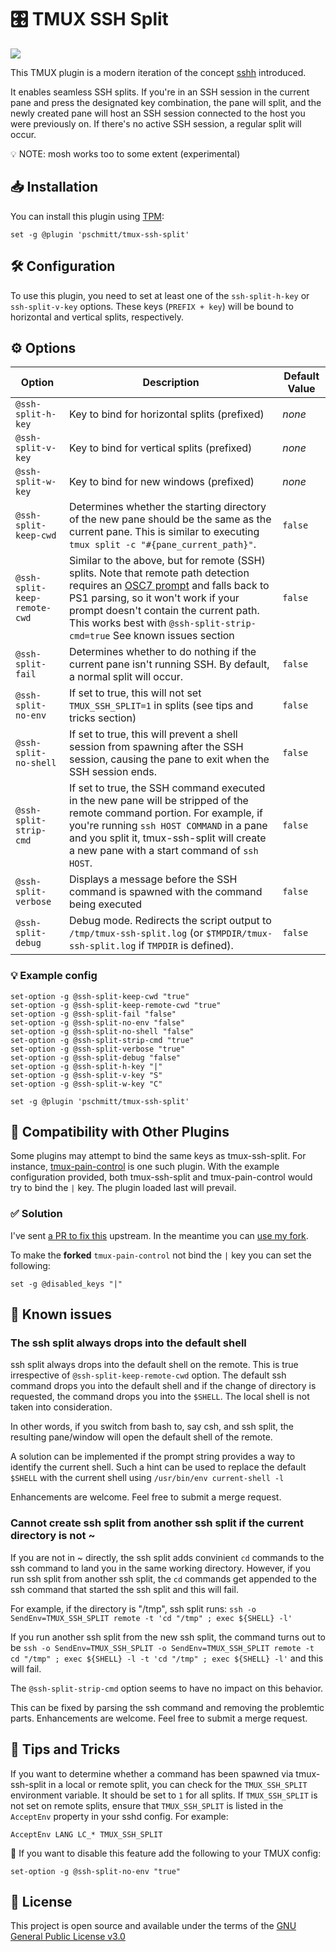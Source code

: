 # 🎛️ TMUX SSH Split

[![](./tmux-ssh-split.gif)](https://asciinema.org/a/335250)

This TMUX plugin is a modern iteration of the concept
[sshh](https://github.com/yudai/sshh)
introduced.

It enables seamless SSH
splits. If you're in an SSH session in the current pane and press the designated
key combination, the pane will split, and the newly created pane will host an
SSH session connected to the host you were previously on. If there's no active
SSH session, a regular split will occur.

💡 NOTE: mosh works too to some extent (experimental)

## 📥 Installation

You can install this plugin using [TPM](https://github.com/tmux-plugins/tpm):

```
set -g @plugin 'pschmitt/tmux-ssh-split'
```

## 🛠️ Configuration

To use this plugin, you need to set at least one of the `ssh-split-h-key`
or `ssh-split-v-key` options. These keys (`PREFIX + key`) will be bound to
horizontal and vertical splits, respectively.

## ⚙️ Options

| Option                       | Description                                                                                                                                                                                                                                                                                                                                                              | Default Value |
| ---                          | ---                                                                                                                                                                                                                                                                                                                                                                      | ---           |
| `@ssh-split-h-key`           | Key to bind for horizontal splits (prefixed)                                                                                                                                                                                                                                                                                                                             | *none*        |
| `@ssh-split-v-key`           | Key to bind for vertical splits (prefixed)                                                                                                                                                                                                                                                                                                                               | *none*        |
| `@ssh-split-w-key`           | Key to bind for new windows (prefixed)                                                                                                                                                                                                                                                                                                                                   | *none*        |
| `@ssh-split-keep-cwd`        | Determines whether the starting directory of the new pane should be the same as the current pane. This is similar to executing `tmux split -c "#{pane_current_path}"`.                                                                                                                                                                                                   | `false`       |
| `@ssh-split-keep-remote-cwd` | Similar to the above, but for remote (SSH) splits. Note that remote path detection requires an [OSC7 prompt](https://wezfurlong.org/wezterm/shell-integration.html#osc-7-escape-sequence-to-set-the-working-directory) and falls back to PS1 parsing, so it won't work if your prompt doesn't contain the current path. This works best with `@ssh-split-strip-cmd=true` See known issues section | `false`       |
| `@ssh-split-fail`            | Determines whether to do nothing if the current pane isn't running SSH. By default, a normal split will occur.                                                                                                                                                                                                                                                           | `false`       |
| `@ssh-split-no-env`          | If set to true, this will not set `TMUX_SSH_SPLIT=1` in splits (see tips and tricks section)                                                                                                                                                                                                                                                                             | `false`       |
| `@ssh-split-no-shell`        | If set to true, this will prevent a shell session from spawning after the SSH session, causing the pane to exit when the SSH session ends.                                                                                                                                                                                                                               | `false`       |
| `@ssh-split-strip-cmd`       | If set to true, the SSH command executed in the new pane will be stripped of the remote command portion. For example, if you're running `ssh HOST COMMAND` in a pane and you split it, tmux-ssh-split will create a new pane with a start command of `ssh HOST`.                                                                                                         | `false`       |
| `@ssh-split-verbose`         | Displays a message before the SSH command is spawned with the command being executed                                                                                                                                                                                                                                                                                     | `false`       |
| `@ssh-split-debug`           | Debug mode. Redirects the script output to `/tmp/tmux-ssh-split.log` (or `$TMPDIR/tmux-ssh-split.log` if `TMPDIR` is defined).                                                                                                                                                                                                                                           | `false`       |

### 💡 Example config

```
set-option -g @ssh-split-keep-cwd "true"
set-option -g @ssh-split-keep-remote-cwd "true"
set-option -g @ssh-split-fail "false"
set-option -g @ssh-split-no-env "false"
set-option -g @ssh-split-no-shell "false"
set-option -g @ssh-split-strip-cmd "true"
set-option -g @ssh-split-verbose "true"
set-option -g @ssh-split-debug "false"
set-option -g @ssh-split-h-key "|"
set-option -g @ssh-split-v-key "S"
set-option -g @ssh-split-w-key "C"

set -g @plugin 'pschmitt/tmux-ssh-split'
```

## 🔌 Compatibility with Other Plugins

Some plugins may attempt to bind the same keys as tmux-ssh-split. For instance,
[tmux-pain-control](https://github.com/tmux-plugins/tmux-pain-control) is one
such plugin. With the example configuration provided, both tmux-ssh-split
and tmux-pain-control would try to bind the `|` key. The plugin loaded last
will prevail.

### ✅ Solution

I've sent
[a PR to fix this](https://github.com/tmux-plugins/tmux-pain-control/pull/33)
upstream. In the meantime you can
[use my fork](https://github.com/pschmitt/tmux-pain-control/).

To make the **forked** `tmux-pain-control` not bind the `|` key you can set
the following:

```
set -g @disabled_keys "|"
```

## 📃 Known issues

### The ssh split always drops into the default shell

ssh split always drops into the default shell on the remote. This is true irrespective 
of `@ssh-split-keep-remote-cwd` option. The default ssh command drops you into the
default shell and if the change of directory is requested, the command drops you into 
the `$SHELL`. The local shell is not taken into consideration. 

In other words, if you switch from bash to, say csh, and ssh split, the resulting pane/window
will open the default shell of the remote.

A solution can be implemented if the prompt string provides a way to identify the current shell.
Such a hint can be used to replace the default `$SHELL` with the current shell using
`/usr/bin/env current-shell -l`

Enhancements are welcome. Feel free to submit a merge request.

### Cannot create ssh split from another ssh split if the current directory is not ~

If you are not in ~ directly, the ssh split adds convinient `cd` commands to the ssh command
to land you in the same working directory. However, if you run ssh split from another
ssh split, the `cd` commands get appended to the ssh command that started the ssh split and
this will fail.

For example, if the directory is "/tmp", ssh split runs:
`ssh -o SendEnv=TMUX_SSH_SPLIT remote -t 'cd "/tmp" ; exec ${SHELL} -l'`

If you run another ssh split from the new ssh split, the command turns out to be
`ssh -o SendEnv=TMUX_SSH_SPLIT -o SendEnv=TMUX_SSH_SPLIT remote -t cd "/tmp" ; exec ${SHELL} -l -t 'cd "/tmp" ; exec ${SHELL} -l'`
and this will fail.

The `@ssh-split-strip-cmd` option seems to have no impact on this behavior. 

This can be fixed by parsing the ssh command and removing the problemtic parts.
Enhancements are welcome. Feel free to submit a merge request.

## 🎩 Tips and Tricks

If you want to determine whether a command has been spawned via tmux-ssh-split
in a local or remote split, you can check for the `TMUX_SSH_SPLIT` environment
variable. It should be set to `1` for all splits. If `TMUX_SSH_SPLIT` is not set
on remote splits, ensure that `TMUX_SSH_SPLIT` is listed in the `AcceptEnv`
property in your sshd config. For example:

```
AcceptEnv LANG LC_* TMUX_SSH_SPLIT
```

🤚 If you want to disable this feature add the following to your TMUX config:

```
set-option -g @ssh-split-no-env "true"
```

## 📜 License

This project is open source and available under the terms of the
[GNU General Public License v3.0](./LICENSE)
